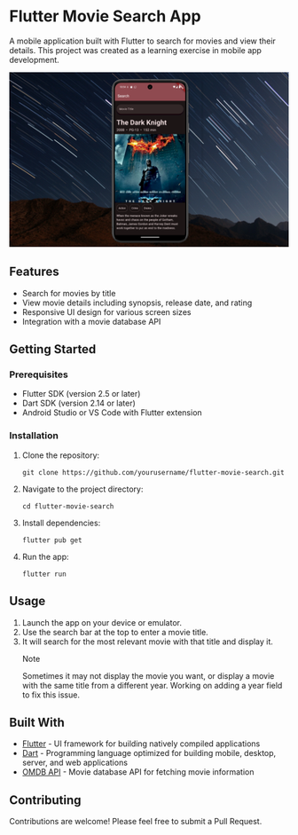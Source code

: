# Flutter Movie Search App

A mobile application built with Flutter to search for movies and view their details. This project was created as a learning exercise in mobile app development.

![Movie Search App Screenshot](/assets/screenshot.png)

## Features

- Search for movies by title
- View movie details including synopsis, release date, and rating
- Responsive UI design for various screen sizes
- Integration with a movie database API

## Getting Started

### Prerequisites

- Flutter SDK (version 2.5 or later)
- Dart SDK (version 2.14 or later)
- Android Studio or VS Code with Flutter extension

### Installation

1. Clone the repository:

   ```
   git clone https://github.com/yourusername/flutter-movie-search.git
   ```

2. Navigate to the project directory:

   ```
   cd flutter-movie-search
   ```

3. Install dependencies:

   ```
   flutter pub get
   ```

4. Run the app:

   ```
   flutter run
   ```

## Usage

1. Launch the app on your device or emulator.
2. Use the search bar at the top to enter a movie title.
3. It will search for the most relevant movie with that title and display it.
   > [!NOTE]
   > Sometimes it may not display the movie you want, or display a movie with the same title from a different year. Working on adding a year field to fix this issue.

## Built With

- [Flutter](https://flutter.dev/) - UI framework for building natively compiled applications
- [Dart](https://dart.dev/) - Programming language optimized for building mobile, desktop, server, and web applications
- [OMDB API](https://www.omdbapi.com/) - Movie database API for fetching movie information

## Contributing

Contributions are welcome! Please feel free to submit a Pull Request.
